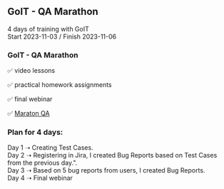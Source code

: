 ## GoIT - QA Marathon
4 days of training with GoIT<br>
Start 2023-11-03 / Finish 2023-11-06

### GoIT - QA Marathon
✅ video lessons

✅ practical homework assignments

✅ final webinar

✅ [Maraton QA](https://qa.m.goit.global/pl/?utm_source=leeloo&utm_medium=ref&utm_campaign=FPL6)

### Plan for 4 days:
Day 1 ➝ Creating Test Cases.<br>
Day 2 ➝ Registering in Jira, I created Bug Reports based on Test Cases from the previous day.".<br>
Day 3 ➝ Based on 5 bug reports from users, I created Bug Reports.<br>
Day 4 ➝ Final webinar
